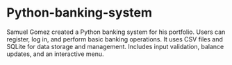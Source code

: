# Python-banking-system
Samuel Gomez created a Python banking system for his portfolio. Users can register, log in, and perform basic banking operations. It uses CSV files and SQLite for data storage and management. Includes input validation, balance updates, and an interactive menu.
